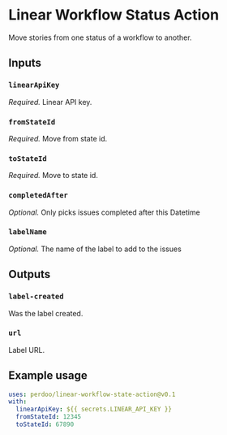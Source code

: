 # Linear Workflow Status Action

Move stories from one status of a workflow to another.

## Inputs

### `linearApiKey`

_Required._ Linear API key.

### `fromStateId`

_Required._ Move from state id.

### `toStateId`

_Required._ Move to state id.

### `completedAfter`

_Optional._ Only picks issues completed after this Datetime

### `labelName`

_Optional._ The name of the label to add to the issues

## Outputs

### `label-created`

Was the label created.

### `url`

Label URL.

## Example usage

```yaml
uses: perdoo/linear-workflow-state-action@v0.1
with:
  linearApiKey: ${{ secrets.LINEAR_API_KEY }}
  fromStateId: 12345
  toStateId: 67890
```

